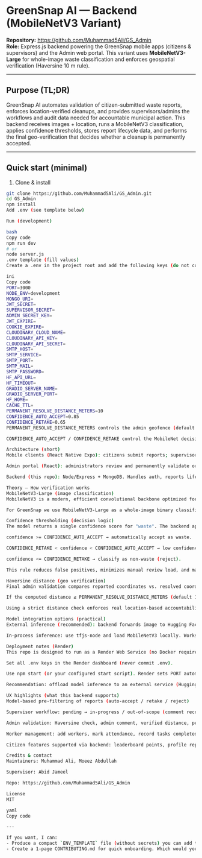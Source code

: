 # GreenSnap AI — Backend (MobileNetV3 Variant)

**Repository:** https://github.com/Muhammad5Ali/GS_Admin  
**Role:** Express.js backend powering the GreenSnap mobile apps (citizens & supervisors) and the Admin web portal. This variant uses **MobileNetV3-Large** for whole-image waste classification and enforces geospatial verification (Haversine 10 m rule).

---

## Purpose (TL;DR)
GreenSnap AI automates validation of citizen-submitted waste reports, enforces location-verified cleanups, and provides supervisors/admins the workflows and audit data needed for accountable municipal action. This backend receives images + location, runs a MobileNetV3 classification, applies confidence thresholds, stores report lifecycle data, and performs the final geo-verification that decides whether a cleanup is permanently accepted.

---

## Quick start (minimal)

1. Clone & install
```bash
git clone https://github.com/Muhammad5Ali/GS_Admin.git
cd GS_Admin
npm install
Add .env (see template below)

Run (development)

bash
Copy code
npm run dev
# or
node server.js
.env template (fill values)
Create a .env in the project root and add the following keys (do not commit secrets).

ini
Copy code
PORT=3000
NODE_ENV=development
MONGO_URI=
JWT_SECRET=
SUPERVISOR_SECRET=
ADMIN_SECRET_KEY=
JWT_EXPIRE=
COOKIE_EXPIRE=
CLOUDINARY_CLOUD_NAME=
CLOUDINARY_API_KEY=
CLOUDINARY_API_SECRET=
SMTP_HOST=
SMTP_SERVICE=
SMTP_PORT=
SMTP_MAIL=
SMTP_PASSWORD=
HF_API_URL=
HF_TIMEOUT=
GRADIO_SERVER_NAME=
GRADIO_SERVER_PORT=
HF_HOME=
CACHE_TTL=
PERMANENT_RESOLVE_DISTANCE_METERS=10
CONFIDENCE_AUTO_ACCEPT=0.85
CONFIDENCE_RETAKE=0.65
PERMANENT_RESOLVE_DISTANCE_METERS controls the admin geofence (default 10 m).

CONFIDENCE_AUTO_ACCEPT / CONFIDENCE_RETAKE control the MobileNet decision thresholds.

Architecture (short)
Mobile clients (React Native Expo): citizens submit reports; supervisors manage & resolve on mobile.

Admin portal (React): administrators review and permanently validate or reject reports.

Backend (this repo): Node/Express + MongoDB. Handles auth, reports lifecycle, model inference calls (to HF or a local/remote model service), Cloudinary image uploads, attendance & worker records, analytics, and the geospatial validation step.

Theory — How verification works
MobileNetV3-Large (image classification)
MobileNetV3 is a modern, efficient convolutional backbone optimized for latency and mobile/edge deployment.

For GreenSnap we use MobileNetV3-Large as a whole-image binary classifier (waste vs non-waste). Benefits: fast inference, small model footprint, and good accuracy for on-device / lightweight inference services.

Confidence thresholding (decision logic)
The model returns a single confidence score for "waste". The backend applies simple, configurable thresholds:

confidence >= CONFIDENCE_AUTO_ACCEPT → automatically accept as waste.

CONFIDENCE_RETAKE < confidence < CONFIDENCE_AUTO_ACCEPT → low confidence → client is asked to retake or resubmit for clarity.

confidence <= CONFIDENCE_RETAKE → classify as non-waste (reject).

This rule reduces false positives, minimizes manual review load, and maintains predictable behavior.

Haversine distance (geo verification)
Final admin validation compares reported coordinates vs. resolved coordinates using the Haversine formula (great-circle distance).

If the computed distance ≤ PERMANENT_RESOLVE_DISTANCE_METERS (default 10 m), the report is permanently resolved and the verified distance is recorded. Otherwise the report is rejected and the distance is stored for audit and feedback.

Using a strict distance check enforces real location-based accountability (not just a “done” flag).

Model integration options (practical)
External inference (recommended): backend forwards image to Hugging Face / custom inference endpoint (HF_API_URL) and receives { label, confidence }. Keeps backend lightweight and suitable for Render.

In-process inference: use tfjs-node and load MobileNetV3 locally. Works for testing, but consumes more memory on single instances—less optimal for Render production.

Deployment notes (Render)
This repo is designed to run as a Render Web Service (no Docker required).

Set all .env keys in the Render dashboard (never commit .env).

Use npm start (or your configured start script). Render sets PORT automatically if needed.

Recommendation: offload model inference to an external service (HuggingFace or a separate inference instance) to keep the Render service lightweight and stable.

UX highlights (what this backend supports)
Model-based pre-filtering of reports (auto-accept / retake / reject)

Supervisor workflow: pending → in-progress / out-of-scope (comment recorded with date/time) → resolve (captured live GPS + photo)

Admin validation: Haversine check, admin comment, verified distance, permanent-resolve or reject

Worker management: add workers, mark attendance, record tasks completed, daily summaries & top workers

Citizen features supported via backend: leaderboard points, profile report lifecycle with timestamps, and map-based location comparison

Credits & contact
Maintainers: Muhammad Ali, Moeez Abdullah

Supervisor: Abid Jameel

Repo: https://github.com/Muhammad5Ali/GS_Admin

License
MIT

yaml
Copy code

---

If you want, I can:
- Produce a compact `ENV_TEMPLATE` file (without secrets) you can add to the repo.  
- Create a 1-page CONTRIBUTING.md for quick onboarding. Which would you like next?
